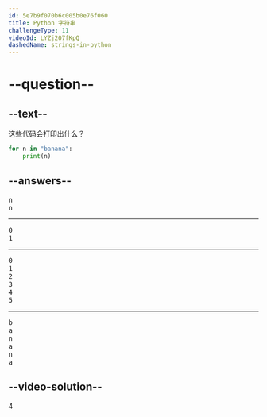 ```yaml
---
id: 5e7b9f070b6c005b0e76f060
title: Python 字符串
challengeType: 11
videoId: LYZj207fKpQ
dashedName: strings-in-python
---
```


# --question--

## --text--

这些代码会打印出什么？

```python
for n in "banana":
    print(n)
```

## --answers--

<pre>
n
n
</pre>

---

<pre>
0
1
</pre>

---

<pre>
0
1
2
3
4
5
</pre>

---

<pre>
b
a
n
a
n
a
</pre>

## --video-solution--

4

